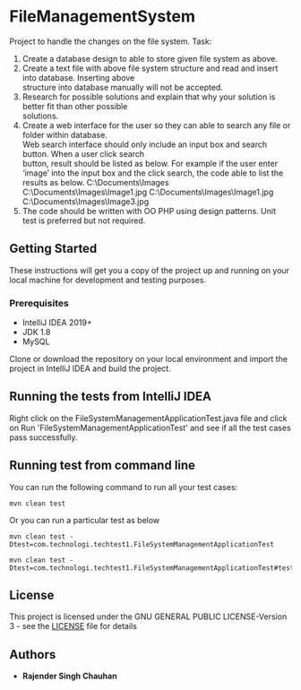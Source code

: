 # FileManagementSystem
Project to handle the changes on the file system.
Task:	
1. Create	a	database	design	to	able	to	store	given	file	system	as	above.	
2. Create	a	text	file	with	above	file	system	structure	and	read	and	insert	into	database.	Inserting	above	
structure	into	database	manually	will	not	be	accepted.	
3. Research	for	possible	solutions	and	explain	that	why	your	solution	is	better	fit	than	other	possible	
solutions.	
4. Create	a	web	interface	for	the	user	so	they	can	able	to	search	any	file	or	folder	within	database.	
Web	search	interface	should	only	include	an	input	box	and	search	button.	When	a	user	click	search	
button,	result	should	be listed	as	below.	For	example	if	the	user enter	‘image’	into	the	input	box	and	
the	click	search,	the	code	able	to	list	the	results	as	below.
C:\Documents\Images
C:\Documents\Images\Image1.jpg
C:\Documents\Images\Image1.jpg
C:\Documents\Images\Image3.jpg
5. The	code	should	be	written	with	OO	PHP	using	design	patterns. Unit	test	is	preferred	but	not	
required.	

## Getting Started
These instructions will get you a copy of the project up and running on your local machine for development and testing purposes.

### Prerequisites
 - IntelliJ IDEA 2019+
 - JDK 1.8
 - MySQL

Clone or download the repository on your local environment and import the project in IntelliJ IDEA and build the project.

## Running the tests from IntelliJ IDEA
Right click on the FileSystemManagementApplicationTest.java file and click on Run 'FileSystemManagementApplicationTest' and see if all the test cases pass successfully.

## Running test from command line
You can run the following command to run all your test cases:

```
mvn clean test
```

Or you can run a particular test as below

```
mvn clean test -Dtest=com.technologi.techtest1.FileSystemManagementApplicationTest
```

```
mvn clean test -Dtest=com.technologi.techtest1.FileSystemManagementApplicationTest#testGetter
```

## License
This project is licensed under the GNU GENERAL PUBLIC LICENSE-Version 3 - see the [LICENSE](LICENSE) file for details

## Authors
* **Rajender Singh Chauhan**
